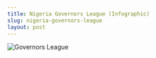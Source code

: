 ```yaml
---
title: Nigeria Governors League (Infographic)
slug: nigeria-governors-league
layout: post
---
```


![Governors League](/file_archive/GovernorsLeague "Nigeria Governors League")
